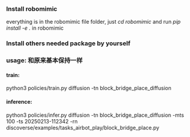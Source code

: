 ### Install robomimic
everything is in the robomimic file folder, just *cd robomimic* and run *pip install -e .* in robomimic

### Install others needed package by yourself

### usage: 和原来基本保持一样
#### train:
python3 policies/train.py diffusion -tn block_bridge_place_diffusion
#### inference:
python3 policies/infer.py diffusion -tn block_bridge_place_diffusion  -mts 100 -ts 20250213-112342 -rn discoverse/examples/tasks_airbot_play/block_bridge_place.py 